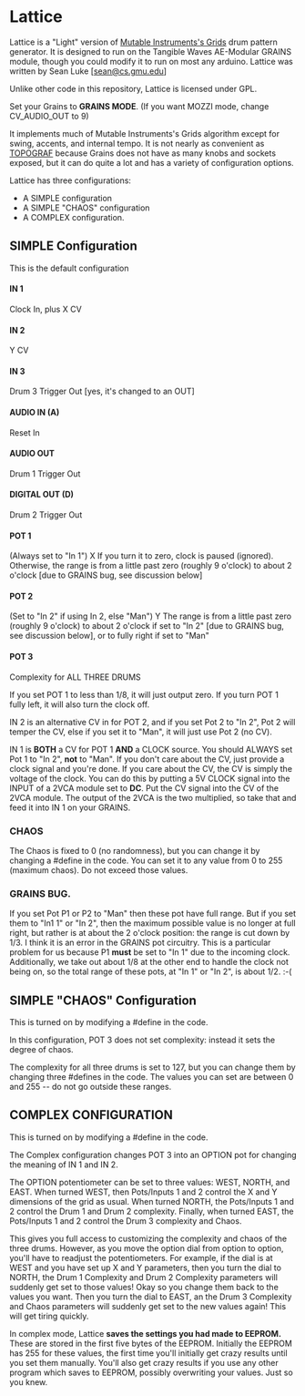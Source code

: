 # Lattice

Lattice is a "Light" version of [Mutable Instruments's Grids](https://www.google.com/search?client=firefox-b-d&q=Mutable+Instruments+Grids) drum pattern generator.  It is designed to run on the Tangible Waves AE-Modular GRAINS module, though you could modify it to run on most any arduino. Lattice was written by Sean Luke [sean@cs.gmu.edu]

Unlike other code in this repository, Lattice is licensed under GPL.

Set your Grains to **GRAINS MODE**.  (If you want MOZZI mode, change CV_AUDIO_OUT to 9)

It implements much of Mutable Instruments's Grids algorithm except for swing, accents, and internal tempo.  It is not nearly as convenient as [TOPOGRAF](https://www.tangiblewaves.com/store/p76/TOPOGRAF.html) because Grains does not have as many knobs and sockets exposed, but it can do quite a lot and has a variety of configuration options.

Lattice has three configurations:

- A SIMPLE configuration
- A SIMPLE "CHAOS" configuration
- A COMPLEX configuration.  

## SIMPLE Configuration
This is the default configuration

#### IN 1
Clock In, plus X CV
#### IN 2
Y CV
#### IN 3
Drum 3 Trigger Out    [yes, it's changed to an OUT]
#### AUDIO IN (A)
Reset In
#### AUDIO OUT
Drum 1 Trigger Out
#### DIGITAL OUT (D) 
Drum 2 Trigger Out
#### POT 1
(Always set to "In 1")
X
If you turn it to zero, clock is paused (ignored).  Otherwise, the range is from a little past zero (roughly 9 o'clock) to about 2 o'clock [due to GRAINS bug, see discussion below]
#### POT 2
(Set to "In 2" if using In 2, else "Man")
Y
The range is from a little past zero (roughly 9 o'clock) to about 2 o'clock if set to "In 2" [due to GRAINS bug, see discussion below], or to fully right if set to "Man"
#### POT 3
Complexity for ALL THREE DRUMS

If you set POT 1 to less than 1/8, it will just output zero.  If you turn POT 1 fully left, it will also turn the clock off.

IN 2 is an alternative CV in for POT 2, and if you set Pot 2 to "In 2", Pot 2 will temper the CV, else if you set it to "Man", it will just use Pot 2 (no CV).

IN 1 is **BOTH** a CV for POT 1 **AND** a CLOCK source.  You should ALWAYS set Pot 1 to "In 2", **not** to "Man".  If you don't care about the CV, just provide a clock signal and you're done.  If you care about the CV, the CV is simply the voltage of the clock.  You can do this by putting a 5V CLOCK signal into the INPUT of a 2VCA module set to **DC**.  Put the CV signal into the CV of the 2VCA module.  The output of the 2VCA is the two multiplied, so take that and feed it into IN 1 on your GRAINS.

### CHAOS

The Chaos is fixed to 0 (no randomness), but you can change it by changing a #define in the code.  You can set it to any value from 0 to 255 (maximum chaos).  Do not exceed those values.

### GRAINS BUG.  

If you set Pot P1 or P2 to "Man" then these pot have full range.  But if you set them to "In1 1" or "In 2", then the maximum possible value is no longer at full right, but rather is at about the 2 o'clock position: the range is cut down by 1/3.  I think it is an error in the GRAINS pot circuitry.  This is a particular problem for us because P1 **must** be set to "In 1" due to the incoming clock.  Additionally, we take out about 1/8 at the other end to handle the clock not being on, so the total range of these pots, at "In 1" or "In 2", is about 1/2.  :-( 




## SIMPLE "CHAOS" Configuration

This is turned on by modifying a #define in the code.

In this configuration, POT 3 does not set complexity: instead it sets the degree of chaos.

The complexity for all three drums is set to 127, but you can change them by changing three #defines in the code.  The values you can set are between 0 and 255 -- do not go outside these ranges.


## COMPLEX CONFIGURATION

This is turned on by modifying a #define in the code.

The Complex configuration changes POT 3 into an OPTION pot for changing the meaning of IN 1 and IN 2.  

The OPTION potentiometer can be set to three values: WEST, NORTH, and EAST.  When turned WEST, then Pots/Inputs 1 and 2 control the X and Y dimensions of the grid as usual.  When turned NORTH, the Pots/Inputs 1 and 2 control the Drum 1 and Drum 2 complexity.  Finally, when turned EAST, the Pots/Inputs 1 and 2 control the Drum 3 complexity and Chaos.

This gives you full access to customizing the complexity and chaos of the three drums.  However, as you move the option dial from option to option, you'll have to readjust the potentiometers.  For example, if the dial is at WEST and you have set up X and Y parameters, then you turn the dial to NORTH, the Drum 1 Complexity and Drum 2 Complexity parameters will suddenly get set to those values!  Okay so you change them back to the values you want.  Then you turn the dial to EAST, an the Drum 3 Complexity and Chaos parameters will suddenly get set to the new values again!  This will get tiring quickly.

In complex mode, Lattice **saves the settings you had made to EEPROM.**  These are stored in the first five bytes of the EEPROM.  Initially the EEPROM has 255 for these values, the first time you'll initially get crazy results until you set them manually.  You'll also get crazy results if you use any other program which saves to EEPROM, possibly overwriting your values.  Just so you knew.

